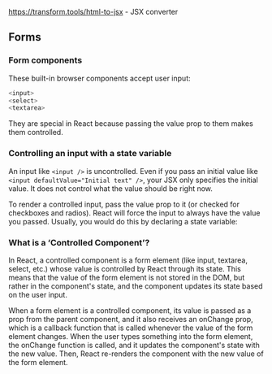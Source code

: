 
https://transform.tools/html-to-jsx - JSX converter

## Forms
### Form components 
These built-in browser components accept user input:
```js
<input>
<select>
<textarea>
```
They are special in React because passing the value prop to them makes them controlled.

### Controlling an input with a state variable 
An input like `<input />` is uncontrolled. Even if you pass an initial value like `<input defaultValue="Initial text" />`, your JSX only specifies the initial value. It does not control what the value should be right now.

To render a controlled input, pass the value prop to it (or checked for checkboxes and radios). React will force the input to always have the value you passed. Usually, you would do this by declaring a state variable:

### What is a ‘Controlled Component’?
In React, a controlled component is a form element (like input, textarea, select, etc.) whose value is controlled by React through its state. This means that the value of the form element is not stored in the DOM, but rather in the component's state, and the component updates its state based on the user input.

When a form element is a controlled component, its value is passed as a prop from the parent component, and it also receives an onChange prop, which is a callback function that is called whenever the value of the form element changes. When the user types something into the form element, the onChange function is called, and it updates the component's state with the new value. Then, React re-renders the component with the new value of the form element.

